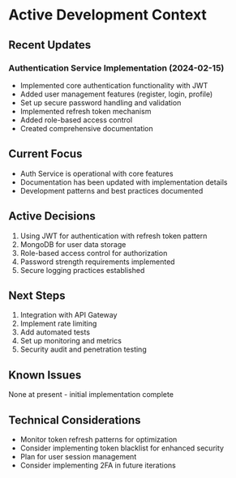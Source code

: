# Active Development Context

## Recent Updates

### Authentication Service Implementation (2024-02-15)
- Implemented core authentication functionality with JWT
- Added user management features (register, login, profile)
- Set up secure password handling and validation
- Implemented refresh token mechanism
- Added role-based access control
- Created comprehensive documentation

## Current Focus
- Auth Service is operational with core features
- Documentation has been updated with implementation details
- Development patterns and best practices documented

## Active Decisions
1. Using JWT for authentication with refresh token pattern
2. MongoDB for user data storage
3. Role-based access control for authorization
4. Password strength requirements implemented
5. Secure logging practices established

## Next Steps
1. Integration with API Gateway
2. Implement rate limiting
3. Add automated tests
4. Set up monitoring and metrics
5. Security audit and penetration testing

## Known Issues
None at present - initial implementation complete

## Technical Considerations
- Monitor token refresh patterns for optimization
- Consider implementing token blacklist for enhanced security
- Plan for user session management
- Consider implementing 2FA in future iterations
